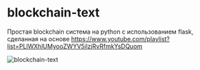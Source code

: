 # blockchain-text
Простая blockchain система на python с использованием flask, сделанная на основе https://www.youtube.com/playlist?list=PLlWXhlUMyooZWYV5ilzjRvRfmkYsDQuom

![blockchain-text](https://user-images.githubusercontent.com/76426559/180894722-3f88712f-cc3f-4e8f-b27b-9a1c4af5b066.png)

